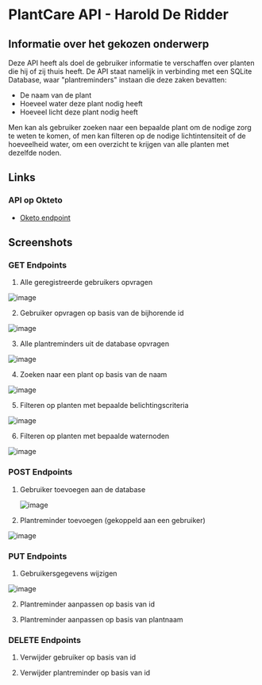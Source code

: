 # PlantCare API - Harold De Ridder
## Informatie over het gekozen onderwerp
Deze API heeft als doel de gebruiker informatie te verschaffen over planten die hij of zij thuis heeft. De API staat namelijk in verbinding met een SQLite Database, waar "plantreminders" instaan die deze zaken bevatten:

- De naam van de plant
- Hoeveel water deze plant nodig heeft
- Hoeveel licht deze plant nodig heeft
  
Men kan als gebruiker zoeken naar een bepaalde plant om de nodige zorg te weten te komen, of men kan filteren op de nodige lichtintensiteit of de hoeveelheid water, om een overzicht te krijgen van alle planten met dezelfde noden.

## Links
### API op Okteto
* [Oketo endpoint](https://app-hderidder.cloud.okteto.net/)

## Screenshots

### GET Endpoints

1) Alle geregistreerde gebruikers opvragen
   
  ![image](https://github.com/HDeRidder/PlantCare/assets/71796628/1d07e8c6-8cee-4db0-af2c-c4d589fdaedd)

2) Gebruiker opvragen op basis van de bijhorende id
   
  ![image](https://github.com/HDeRidder/PlantCare/assets/71796628/c3040e8d-8c38-4031-adbc-ee2b1d712486)

3) Alle plantreminders uit de database opvragen

  ![image](https://github.com/HDeRidder/PlantCare/assets/71796628/03912f2a-e81b-487c-8e64-7386dd583998)

4) Zoeken naar een plant op basis van de naam

  ![image](https://github.com/HDeRidder/PlantCare/assets/71796628/8c383d17-13c9-4b4b-bb38-70d85b67d489)

5) Filteren op planten met bepaalde belichtingscriteria
   
  ![image](https://github.com/HDeRidder/PlantCare/assets/71796628/4e341296-da32-45aa-8ce4-8797bf35d9f7)

6) Filteren op planten met bepaalde waternoden

  ![image](https://github.com/HDeRidder/PlantCare/assets/71796628/22ec8ae3-1a39-4660-8943-ea3721b2a1bf)

### POST Endpoints

1) Gebruiker toevoegen aan de database

   ![image](https://github.com/HDeRidder/PlantCare/assets/71796628/eed2114a-8f96-4a03-ad7d-7a51bceb5435)


2) Plantreminder toevoegen (gekoppeld aan een gebruiker)

  ![image](https://github.com/HDeRidder/PlantCare/assets/71796628/2a6b978e-1e86-41d8-bcdf-62242fad3a76)


### PUT Endpoints

1) Gebruikersgegevens wijzigen
   
  ![image](https://github.com/HDeRidder/PlantCare/assets/71796628/f27d8ca1-79be-4e6c-bcda-2d9dcc62c7cc)

2) Plantreminder aanpassen op basis van id

4) Plantreminder aanpassen op basis van plantnaam

### DELETE Endpoints

1) Verwijder gebruiker op basis van id

2) Verwijder plantreminder op basis van id


